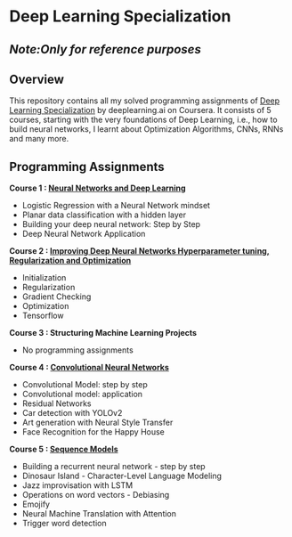 # Deep Learning Specialization

## *Note:Only for reference purposes*

## Overview

This repository contains all my solved programming assignments of [Deep Learning Specialization](https://www.coursera.org/specializations/deep-learning?languages=en) by deeplearning.ai on Coursera. It consists of 5 courses, starting with the very foundations of Deep Learning, i.e., how to build neural networks, I learnt about Optimization Algorithms, CNNs, RNNs and many more.

## Programming Assignments

<b>Course 1 : [Neural Networks and Deep Learning](https://github.com/HeliosX7/Deep_Learning_Specialization_Coursera/tree/master/Neural%20Networks%20and%20Deep%20Learning)</b>

* Logistic Regression with a Neural Network mindset
* Planar data classification with a hidden layer
* Building your deep neural network: Step by Step
* Deep Neural Network Application

<b>Course 2 : [Improving Deep Neural Networks Hyperparameter tuning, Regularization and Optimization](https://github.com/HeliosX7/Deep_Learning_Specialization_Coursera/tree/master/Improving%20Deep%20Neural%20Networks%20Hyperparameter%20tuning%2C%20Regularization%20and%20Optimization)</b>

* Initialization
* Regularization
* Gradient Checking
* Optimization
* Tensorflow

<b>Course 3 : Structuring Machine Learning Projects</b>

* No programming assignments

<b>Course 4 : [Convolutional Neural Networks](https://github.com/HeliosX7/Deep_Learning_Specialization_Coursera/tree/master/Convolutional%20Neural%20Networks)</b>

* Convolutional Model: step by step
* Convolutional model: application
* Residual Networks
* Car detection with YOLOv2
* Art generation with Neural Style Transfer
* Face Recognition for the Happy House

<b>Course 5 : [Sequence Models](https://github.com/HeliosX7/Deep_Learning_Specialization_Coursera/tree/master/Sequence%20Models)</b>

* Building a recurrent neural network - step by step 
* Dinosaur Island - Character-Level Language Modeling
* Jazz improvisation with LSTM
* Operations on word vectors - Debiasing
* Emojify
* Neural Machine Translation with Attention
* Trigger word detection



